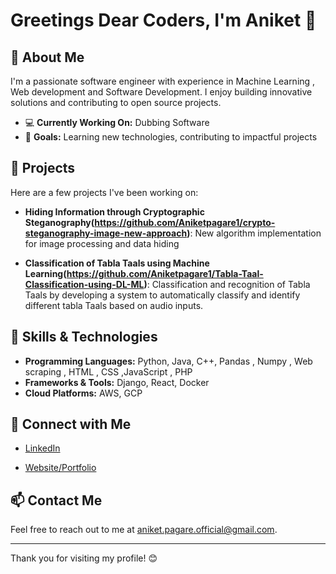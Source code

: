 # Greetings Dear Coders, I'm Aniket 👋

## 🌟 About Me
I'm a passionate software engineer with experience in Machine Learning , Web development and Software Development. I enjoy building innovative solutions and contributing to open source projects.

- 💻 **Currently Working On:** Dubbing Software 
- 🚀 **Goals:** Learning new technologies, contributing to impactful projects

## 🔭 Projects
Here are a few projects I've been working on:

- **Hiding Information through Cryptographic Steganography(https://github.com/Aniketpagare1/crypto-steganography-image-new-approach)**: New algorithm implementation for image processing and data hiding
  
- **Classification of Tabla Taals using Machine Learning(https://github.com/Aniketpagare1/Tabla-Taal-Classification-using-DL-ML)**: Classification and recognition of Tabla Taals by developing a system to automatically classify and identify different tabla Taals based on audio inputs.

## 🌱 Skills & Technologies
- **Programming Languages:** Python, Java, C++, Pandas , Numpy , Web scraping , HTML , CSS ,JavaScript , PHP
- **Frameworks & Tools:** Django, React, Docker
- **Cloud Platforms:**  AWS, GCP


## 🤝 Connect with Me
- [LinkedIn](https://www.linkedin.com/in/aniket-pagare/)

- [Website/Portfolio](https://aniketpagare1.github.io/Resume.github.io/)

## 📫 Contact Me
Feel free to reach out to me at aniket.pagare.official@gmail.com.

---

Thank you for visiting my profile! 😊

<!--
**Aniketpagare1/Aniketpagare1** is a ✨ _special_ ✨ repository because its `README.md` (this file) appears on your GitHub profile.

Here are some ideas to get you started:

- 🔭 I’m currently working on ...
- 🌱 I’m currently learning ...
- 👯 I’m looking to collaborate on ...
- 🤔 I’m looking for help with ...
- 💬 Ask me about ...
- 📫 How to reach me: ...
- 😄 Pronouns: ...
- ⚡ Fun fact: ...
-->
